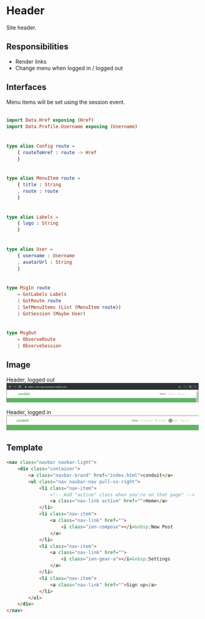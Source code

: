 # Header

Site header.

## Responsibilities

- Render links
- Change menu when logged in / logged out

## Interfaces

Menu items will be set using the session event.

```elm

import Data.Href exposing (Href)
import Data.Profile.Username exposing (Username)


type alias Config route =
    { routeToHref : route -> Href
    }


type alias MenuItem route =
    { title : String
    , route : route
    }


type alias Labels =
    { logo : String
    }


type alias User =
    { username : Username
    , avatarUrl : String
    }


type MsgIn route
    = GotLabels Labels
    | GotRoute route
    | SetMenuItems (List (MenuItem route))
    | GotSession (Maybe User)


type MsgOut
    = ObserveRoute
    | ObserveSession

```

## Image

Header, logged out
![Header screenshot](img/Header1.png)

Header, logged in
![Header screenshot](img/Header2.png)

## Template

```html
<nav class="navbar navbar-light">
    <div class="container">
        <a class="navbar-brand" href="index.html">conduit</a>
        <ul class="nav navbar-nav pull-xs-right">
            <li class="nav-item">
                <!-- Add "active" class when you're on that page" -->
                <a class="nav-link active" href="">Home</a>
            </li>
            <li class="nav-item">
                <a class="nav-link" href="">
                    <i class="ion-compose"></i>&nbsp;New Post
                </a>
            </li>
            <li class="nav-item">
                <a class="nav-link" href="">
                    <i class="ion-gear-a"></i>&nbsp;Settings
                </a>
            </li>
            <li class="nav-item">
                <a class="nav-link" href="">Sign up</a>
            </li>
        </ul>
    </div>
</nav>
```
